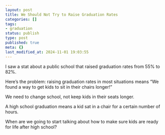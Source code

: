 ```yaml
---
layout: post
title: We Should Not Try to Raise Graduation Rates
categories: []
tags:
- graduation
status: publish
type: post
published: true
meta: {}
last_modified_at: 2024-11-01 19:03:55
---
```


I saw a stat about a public school that raised graduation rates from 55% to 82%.

Here’s the problem: raising graduation rates in most situations means “We found a way to get kids to sit in their chairs longer!”

We need to change school, not keep kids in their seats longer.

A high school graduation means a kid sat in a chair for a certain number of hours.

When are we going to start talking about how to make sure kids are ready for life after high school?
